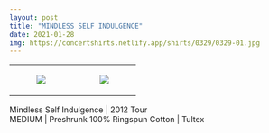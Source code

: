```yaml
---
layout: post
title: "MINDLESS SELF INDULGENCE"
date: 2021-01-28
img: https://concertshirts.netlify.app/shirts/0329/0329-01.jpg
---
```




<table style="width:100%;"><tr><td style="vertical-align:top;">
      <figure class="tmblr-full" data-orig-height="2048" data-orig-width="1365" data-orig-src="https://concertshirts.netlify.app/shirts/0329/0329-01.jpg"><img src="https://64.media.tumblr.com/d2f3b67278dedc0b05f063bd59c3b4a7/f3df205abb45f171-78/s540x810/609da49113fe18ebd42d80fda77f5a668fec5fc1.jpg" data-orig-height="2048" data-orig-width="1365" data-orig-src="https://concertshirts.netlify.app/shirts/0329/0329-01.jpg"/></figure></td>
    <td style="vertical-align:top;">
      <figure class="tmblr-full" data-orig-height="2048" data-orig-width="1365" data-orig-src="https://concertshirts.netlify.app/shirts/0329/0329-02.jpg"><img src="https://64.media.tumblr.com/ae79c064b4bee099a39354c2c56b2c66/f3df205abb45f171-48/s540x810/2be94dca4494355b9edde395d0d6f8d53cab33ba.jpg" data-orig-height="2048" data-orig-width="1365" data-orig-src="https://concertshirts.netlify.app/shirts/0329/0329-02.jpg"/></figure></td>
  </tr></table><p>
  Mindless Self Indulgence | 2012 Tour<br/>MEDIUM | Preshrunk 100% Ringspun Cotton | Tultex
</p>
